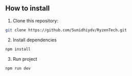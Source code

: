 
## How to install

1. Clone this repository:

```bash
git clone https://github.com/Sunidhiydv/RyzenTech.git
```

2. Install dependencies

```bash
npm install
```

3. Run project

```bash
npm run dev
```
